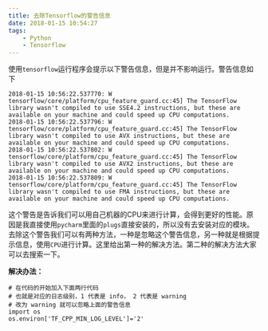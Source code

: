 ```yaml
---
title: 去除Tensorflow的警告信息
date: 2018-01-15 10:54:27
tags:
	- Python
	- Tensorflow
---
```


使用`tensorflow`运行程序会提示以下警告信息，但是并不影响运行。警告信息如下

	2018-01-15 10:56:22.537770: W tensorflow/core/platform/cpu_feature_guard.cc:45] The TensorFlow library wasn't compiled to use SSE4.2 instructions, but these are available on your machine and could speed up CPU computations.
	2018-01-15 10:56:22.537796: W tensorflow/core/platform/cpu_feature_guard.cc:45] The TensorFlow library wasn't compiled to use AVX instructions, but these are available on your machine and could speed up CPU computations.
	2018-01-15 10:56:22.537802: W tensorflow/core/platform/cpu_feature_guard.cc:45] The TensorFlow library wasn't compiled to use AVX2 instructions, but these are available on your machine and could speed up CPU computations.
	2018-01-15 10:56:22.537809: W tensorflow/core/platform/cpu_feature_guard.cc:45] The TensorFlow library wasn't compiled to use FMA instructions, but these are available on your machine and could speed up CPU computations.

这个警告是告诉我们可以用自己机器的CPU来进行计算，会得到更好的性能。原因是我直接使用`pycharm`里面的`plugs`直接安装的，所以没有去安装对应的模块。去除这个警告我们可以有两种方法，一种是忽略这个警告信息，另一种就是根据提示信息，使用`CPU`进行计算。这里给出第一种的解决方法。第二种的解决方法大家可以去搜索一下。
<!-- more -->
**解决办法：**
	
	# 在代码的开始加入下面两行代码
	# 也就是对应的日志级别，1 代表是 info， 2 代表是 warning
	# 改为 warning 就可以忽略上面的警告信息 
	import os
	os.environ['TF_CPP_MIN_LOG_LEVEL']='2'
